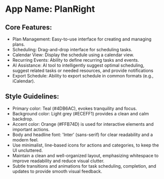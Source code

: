 # **App Name**: PlanRight

## Core Features:

- Plan Management: Easy-to-use interface for creating and managing plans.
- Scheduling: Drag-and-drop interface for scheduling tasks.
- Calendar View: Display the schedule using a calendar view.
- Recurring Events: Ability to define recurring tasks and events.
- AI Assistance: AI tool to intelligently suggest optimal scheduling, suggest related tasks or needed resources, and provide notifications
- Export Schedule: Ability to export schedule in common formats (e.g., iCalendar).

## Style Guidelines:

- Primary color: Teal (#4DB6AC), evokes tranquility and focus.
- Background color: Light grey (#ECEFF1) provides a clean and calm backdrop.
- Accent color: Orange (#FFB74D) is used for interactive elements and important actions.
- Body and headline font: 'Inter' (sans-serif) for clear readability and a modern feel.
- Use minimalist, line-based icons for actions and categories, to keep the UI uncluttered.
- Maintain a clean and well-organized layout, emphasizing whitespace to improve readability and reduce visual clutter.
- Subtle transitions and animations for task scheduling, completion, and updates to provide smooth visual feedback.